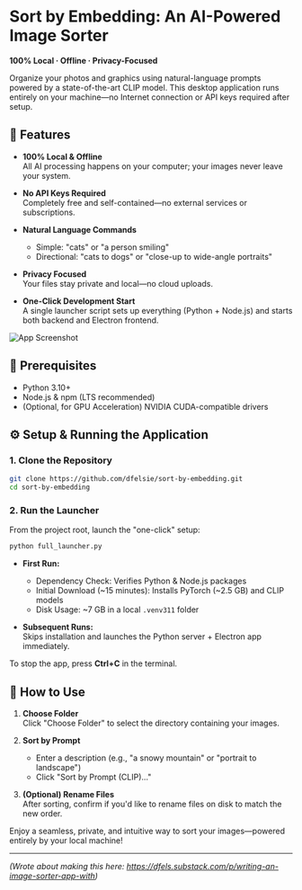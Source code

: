 # Sort by Embedding: An AI-Powered Image Sorter

**100% Local · Offline · Privacy-Focused**

Organize your photos and graphics using natural-language prompts powered by a state-of-the-art CLIP model. This desktop application runs entirely on your machine—no Internet connection or API keys required after setup.

## 🚀 Features

- **100% Local & Offline**  
  All AI processing happens on your computer; your images never leave your system.

- **No API Keys Required**  
  Completely free and self-contained—no external services or subscriptions.

- **Natural Language Commands**
  - Simple: "cats" or "a person smiling"
  - Directional: "cats to dogs" or "close-up to wide-angle portraits"

- **Privacy Focused**  
  Your files stay private and local—no cloud uploads.

- **One-Click Development Start**  
  A single launcher script sets up everything (Python + Node.js) and starts both backend and Electron frontend.

![App Screenshot](https://github.com/user-attachments/assets/5903ca4c-72c5-4d39-8db2-b8c910a25e7f)

## 🎯 Prerequisites

- Python 3.10+
- Node.js & npm (LTS recommended)
- (Optional, for GPU Acceleration) NVIDIA CUDA-compatible drivers

## ⚙️ Setup & Running the Application

### 1. Clone the Repository

```bash
git clone https://github.com/dfelsie/sort-by-embedding.git
cd sort-by-embedding
```

### 2. Run the Launcher

From the project root, launch the "one-click" setup:

```bash
python full_launcher.py
```

- **First Run:**
  - Dependency Check: Verifies Python & Node.js packages
  - Initial Download (~15 minutes): Installs PyTorch (~2.5 GB) and CLIP models
  - Disk Usage: ~7 GB in a local `.venv311` folder

- **Subsequent Runs:**  
  Skips installation and launches the Python server + Electron app immediately.

To stop the app, press **Ctrl+C** in the terminal.

## 📖 How to Use

1. **Choose Folder**  
   Click "Choose Folder" to select the directory containing your images.

2. **Sort by Prompt**
   - Enter a description (e.g., "a snowy mountain" or "portrait to landscape")
   - Click "Sort by Prompt (CLIP)..."

3. **(Optional) Rename Files**  
   After sorting, confirm if you'd like to rename files on disk to match the new order.

Enjoy a seamless, private, and intuitive way to sort your images—powered entirely by your local machine!

---

*(Wrote about making this here: https://dfels.substack.com/p/writing-an-image-sorter-app-with)*
